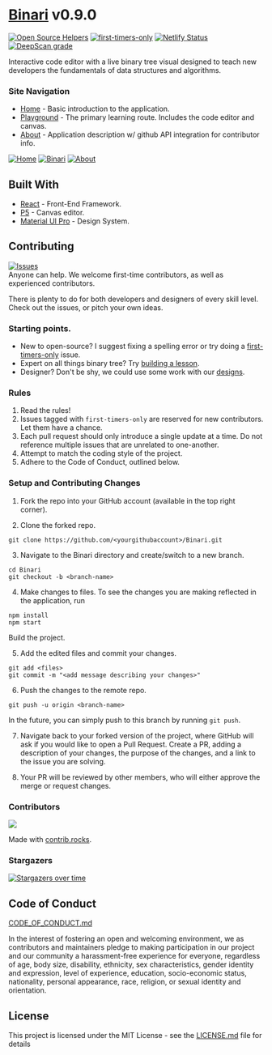 # [Binari](https://binari.dev) v0.9.0

[![Open Source Helpers](https://www.codetriage.com/brandonarmand/binari/badges/users.svg)](https://www.codetriage.com/brandonarmand/binari)
[![first-timers-only](https://img.shields.io/badge/first--timers--only-friendly-blue.svg?style=flat-square)](https://www.firsttimersonly.com/)
[![Netlify Status](https://api.netlify.com/api/v1/badges/bc927965-8d4c-490b-b2cf-44d05c36b24e/deploy-status)](https://app.netlify.com/sites/binari/deploys)
[![DeepScan grade](https://deepscan.io/api/teams/7989/projects/10120/branches/136074/badge/grade.svg)](https://deepscan.io/dashboard#view=project&tid=7989&pid=10120&bid=136074)

Interactive code editor with a live binary tree visual designed to teach new developers the fundamentals of data structures and algorithms.

### Site Navigation

* [Home](https://binari.dev) - Basic introduction to the application.
* [Playground](https://binari.dev/playground) - The primary learning route. Includes the code editor and canvas.
* [About](https://binari.dev/about) - Application description w/ github API integration for contributor info.

[![Home](https://user-images.githubusercontent.com/27185256/205257676-b8e4eea5-f5a3-414f-b200-942d1ee53a30.png)](https://binari.dev/)
[![Binari](https://user-images.githubusercontent.com/27185256/205258584-61bcd4a3-e025-4338-bcc2-fcad0fcfd4af.png)](https://binari.dev/playground)
[![About](https://user-images.githubusercontent.com/27185256/205262044-a001f03a-3284-4ef0-9689-6d118e5b0e1f.png)](https://binari.dev/playground)

## Built With

* [React](https://reactjs.org) - Front-End Framework.
* [P5](https://p5js.org) - Canvas editor.
* [Material UI Pro](https://demos.creative-tim.com/material-dashboard-pro-react/#/documentation/tutorial) - Design System.

## Contributing
[![Issues](https://img.shields.io/github/issues-raw/brandonarmand/binari?maxAge=25000)](https://github.com/brandonarmand/binari/issues)  
Anyone can help. We welcome first-time contributors, as well as experienced contributors.

There is plenty to do for both developers and designers of every skill level. Check out the issues, or pitch your own ideas.

### Starting points.
- New to open-source? I suggest fixing a spelling error or try doing a [first-timers-only](https://github.com/BrandonArmand/Binari/issues?q=is%3Aissue+is%3Aopen+label%3Afirst-timers-only) issue.
- Expert on all things binary tree? Try [building a lesson](https://github.com/BrandonArmand/Binari/issues/8).
- Designer? Don't be shy, we could use some work with our [designs](https://github.com/BrandonArmand/Binari/issues/7).

### Rules
1. Read the rules!
2. Issues tagged with `first-timers-only` are reserved for new contributors. Let them have a chance.
3. Each pull request should only introduce a single update at a time. Do not reference multiple issues that are unrelated to one-another.
4. Attempt to match the coding style of the project.
5. Adhere to the Code of Conduct, outlined below.

### Setup and Contributing Changes
1) Fork the repo into your GitHub account (available in the top right corner).

2) Clone the forked repo.
```
git clone https://github.com/<yourgithubaccount>/Binari.git
```

3) Navigate to the Binari directory and create/switch to a new branch.
```
cd Binari
git checkout -b <branch-name>
```

4) Make changes to files. To see the changes you are making reflected in the application, run
```
npm install
npm start
```
Build the project.

5) Add the edited files and commit your changes.
```
git add <files>
git commit -m "<add message describing your changes>"
```

6) Push the changes to the remote repo.
```
git push -u origin <branch-name>
```
In the future, you can simply push to this branch by running `git push`.

7) Navigate back to your forked version of the project, where GitHub will ask if you would like to open a Pull Request. Create a PR, adding a description of your changes, the purpose of the changes, and a link to the issue you are solving.

8) Your PR will be reviewed by other members, who will either approve the merge or request changes.

### Contributors

<a href="https://github.com/BrandonArmand/Binari/graphs/contributors">
  <img src="https://contrib.rocks/image?repo=BrandonArmand/Binari" />
</a>

Made with [contrib.rocks](https://contrib.rocks).
              
### Stargazers
[![Stargazers over time](https://starchart.cc/BrandonArmand/Binari.svg?variant=adaptive)](https://starchart.cc/BrandonArmand/Binari)

## Code of Conduct

[CODE_OF_CONDUCT.md](CODE_OF_CONDUCT.md)

In the interest of fostering an open and welcoming environment, we as
contributors and maintainers pledge to making participation in our project and
our community a harassment-free experience for everyone, regardless of age, body
size, disability, ethnicity, sex characteristics, gender identity and expression,
level of experience, education, socio-economic status, nationality, personal
appearance, race, religion, or sexual identity and orientation.

## License

This project is licensed under the MIT License - see the [LICENSE.md](LICENSE.md) file for details
